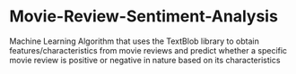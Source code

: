 # Movie-Review-Sentiment-Analysis
Machine Learning Algorithm that uses the TextBlob library to obtain features/characteristics from movie reviews and predict whether a specific movie review is positive or negative in nature based on its characteristics
